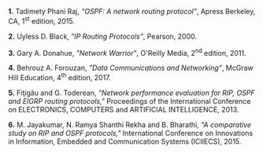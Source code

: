 **1.** Tadimety Phani Raj, _"OSPF: A network routing protocol"_, Apress Berkeley, CA, 1<sup>st</sup> edition, 2015.

**2.** Uyless D. Black, _"IP Routing Protocols"_, Pearson, 2000.

**3.** Gary A. Donahue, _"Network Warrior"_, O'Reilly Media, 2<sup>nd</sup> edition, 2011.

**4.** Behrouz A. Forouzan, _"Data Communications and Networking"_, McGraw Hill Education, 4<sup>th</sup> edition, 2017.

**5.** Fiţigău and G. Toderean, _"Network performance evaluation for RIP, OSPF and EIGRP routing protocols,"_ Proceedings of the International Conference on ELECTRONICS, COMPUTERS and ARTIFICIAL INTELLIGENCE, 2013.

**6.** M. Jayakumar, N. Ramya Shanthi Rekha and B. Bharathi, _"A comparative study on RIP and OSPF protocols,"_ International Conference on Innovations in Information, Embedded and Communication Systems (ICIIECS), 2015.